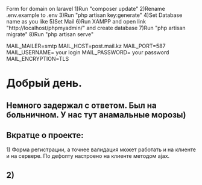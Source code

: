 Form for domain on laravel 
1)Run "composer update"
2)Rename .env.example to .env
3)Run "php artisan key:generate"
4)Set Database name as you like
5)Set Mail
6)Run XAMPP  and open link "http://localhost/phpmyadmin/" and create database
7)Run "php artisan migrate"
8)Run "php artisan serve"

MAIL_MAILER=smtp
MAIL_HOST=post.mail.kz
MAIL_PORT=587
MAIL_USERNAME= your login
MAIL_PASSWORD= your password
MAIL_ENCRYPTION=TLS


<h1>Добрый день.</h1>

<h2>Немного задержал с ответом. Был на больничном. У нас тут анамальные морозы)
<h2>Вкратце о проекте:</h2>
1) Форма регистрации, а точнее валидация может работать и на клиенте и на сервере.
По дефолту настроено на клиенте методом ajax. </h2>
<h2>2) </h2>
</body>
</html>
